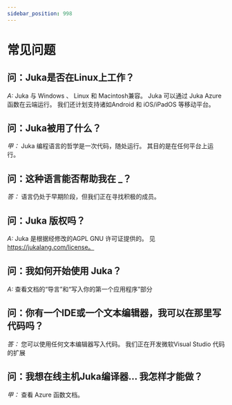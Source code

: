 ```yaml
---
sidebar_position: 998
---
```


# 常见问题

## 问：Juka是否在Linux上工作？
*A:* Juka 与 Windows 、 Linux 和 Macintosh兼容。 Juka 可以通过 Juka Azure 函数在云端运行。 我们还计划支持诸如Android 和 iOS/iPadOS 等移动平台。


## 问：Juka被用了什么？
*甲：* Juka 编程语言的哲学是一次代码，随处运行。 其目的是在任何平台上运行。

## 问：这种语言能否帮助我在 _？
*答：* 语言仍处于早期阶段，但我们正在寻找积极的成员。

## 问：Juka 版权吗？
*A:* Juka 是根据经修改的AGPL GNU 许可证提供的。 见 https://jukalang.com/license。

## 问：我如何开始使用 Juka？
*A:* 查看文档的“导言”和“写入你的第一个应用程序”部分

## 问：你有一个IDE或一个文本编辑器，我可以在那里写代码吗？
*答：* 您可以使用任何文本编辑器写入代码。 我们正在开发微软Visual Studio 代码的扩展

## 问：我想在线主机Juka编译器... 我怎样才能做？
*甲：* 查看 Azure 函数文档。